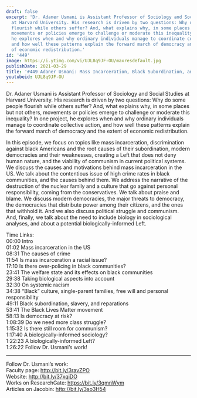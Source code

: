 ```yaml
---
draft: false
excerpt: 'Dr. Adaner Usmani is Assistant Professor of Sociology and Social Studies
  at Harvard University. His research is driven by two questions: Why do some people
  flourish while others suffer? And, what explains why, in some places but not others,
  movements or policies emerge to challenge or moderate this inequality? In one project,
  he explores when and why ordinary individuals manage to coordinate collective action,
  and how well these patterns explain the forward march of democracy and the extent
  of economic redistribution.'
id: '449'
image: https://i.ytimg.com/vi/UJL8q9JF-OU/maxresdefault.jpg
publishDate: 2021-03-29
title: '#449 Adaner Usmani: Mass Incarceration, Black Subordination, and Modern Democracies'
youtubeid: UJL8q9JF-OU
---
```

<div class="timelinks">

Dr. Adaner Usmani is Assistant Professor of Sociology and Social Studies at Harvard University. His research is driven by two questions: Why do some people flourish while others suffer? And, what explains why, in some places but not others, movements or policies emerge to challenge or moderate this inequality? In one project, he explores when and why ordinary individuals manage to coordinate collective action, and how well these patterns explain the forward march of democracy and the extent of economic redistribution.

In this episode, we focus on topics like mass incarceration, discrimination against black Americans and the root causes of their subordination, modern democracies and their weaknesses, creating a Left that does not deny human nature, and the viability of communism in current political systems. We discuss the causes and motivations behind mass incarceration in the US. We talk about the contentious issue of high crime rates in black communities, and the causes behind them. We address the narrative of the destruction of the nuclear family and a culture that go against personal responsibility, coming from the conservatives. We talk about praise and blame. We discuss modern democracies, the major threats to democracy, the democracies that distribute power among their citizens, and the ones that withhold it. And we also discuss political struggle and communism. And, finally, we talk about the need to include biology in sociological analyses, and about a potential biologically-informed Left.

Time Links:  
<time>00:00</time> Intro  
<time>01:02</time> Mass incarceration in the US  
<time>08:31</time> The causes of crime  
<time>11:54</time> Is mass incarceration a racial issue?  
<time>17:10</time> Is there over-policing in black communities?  
<time>23:41</time> The welfare state and its effects on black communities  
<time>29:38</time> Taking biological aspects into account  
<time>32:30</time> On systemic racism  
<time>34:38</time> “Black” culture, single-parent families, free will and personal responsibility  
<time>49:11</time> Black subordination, slavery, and reparations  
<time>53:41</time> The Black Lives Matter movement  
<time>58:13</time> Is democracy at risk?  
<time>1:08:39</time> Do we need more class struggle?  
<time>1:15:32</time> Is there still room for communism?  
<time>1:17:40</time> A biologically-informed sociology?  
<time>1:22:23</time> A biologically-informed Left?  
<time>1:26:22</time> Follow Dr. Usmani’s work!

---

Follow Dr. Usmani’s work:  
Faculty page: http://bit.ly/3ravZPO  
Website: http://bit.ly/37xqiDO  
Works on ResearchGate: https://bit.ly/3qmnWym  
Articles on Jacobin: http://bit.ly/3so3H54
</div>

